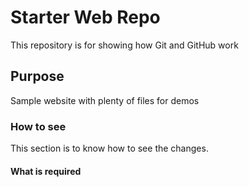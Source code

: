# Starter Web Repo

This repository is for showing how Git and GitHub work

## Purpose

Sample website with plenty of files for demos

### How to see
This section is to know how to see the changes.

#### What is required
